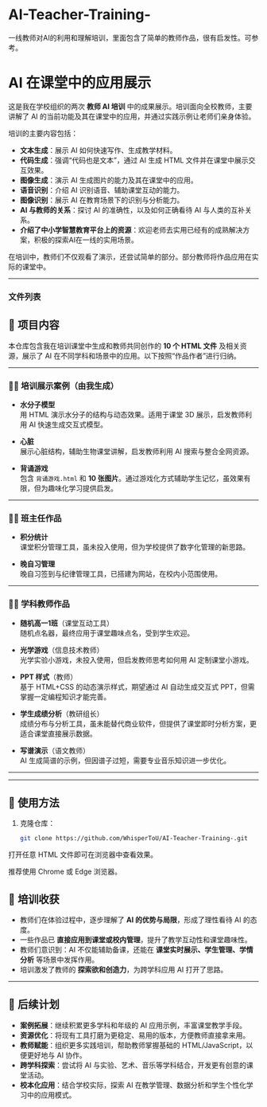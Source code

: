 # AI-Teacher-Training-
一线教师对AI的利用和理解培训，里面包含了简单的教师作品，很有启发性。可参考。
# AI 在课堂中的应用展示

这是我在学校组织的两次 **教师 AI 培训** 中的成果展示。培训面向全校教师，主要讲解了 AI 的当前功能及其在课堂中的应用，并通过实践示例让老师们亲身体验。  

培训的主要内容包括：
- **文本生成**：展示 AI 如何快速写作、生成教学材料。  
- **代码生成**：强调“代码也是文本”，通过 AI 生成 HTML 文件并在课堂中展示交互效果。  
- **图像生成**：演示 AI 生成图片的能力及其在课堂中的应用。  
- **语音识别**：介绍 AI 识别语音、辅助课堂互动的能力。  
- **图像识别**：展示 AI 在教育场景下的识别与分析能力。  
- **AI 与教师的关系**：探讨 AI 的准确性，以及如何正确看待 AI 与人类的互补关系。
- **介绍了中小学智慧教育平台上的资源**：欢迎老师去实用已经有的成熟解决方案，积极的探索AI在一线的实用场景。  

在培训中，教师们不仅观看了演示，还尝试简单的部分。部分教师将作品应用在实际的课堂中。

---

### 文件列表

## 📂 项目内容

本仓库包含我在培训课堂中生成和教师共同创作的 **10 个 HTML 文件** 及相关资源，展示了 AI 在不同学科和场景中的应用。以下按照“作品作者”进行归纳。

---

### 🧑‍🏫 培训展示案例（由我生成）

- **水分子模型**  
  用 HTML 演示水分子的结构与动态效果。适用于课堂 3D 展示，启发教师利用 AI 快速生成交互式模型。  

- **心脏**  
  展示心脏结构，辅助生物课堂讲解，启发教师利用 AI 搜索与整合全网资源。  

- **背诵游戏**  
  包含 `背诵游戏.html` 和 **10 张图片**。通过游戏化方式辅助学生记忆，虽效果有限，但为趣味化学习提供启发。  

---

### 👩‍🏫 班主任作品

- **积分统计**  
  课堂积分管理工具，虽未投入使用，但为学校提供了数字化管理的新思路。  

- **晚自习管理**  
  晚自习签到与纪律管理工具，已搭建为网站，在校内小范围使用。  

---

### 🧑‍🔧 学科教师作品

- **随机高一1班**（课堂互动工具）  
  随机点名器，最终应用于课堂趣味点名，受到学生欢迎。  

- **光学游戏**（信息技术教师）  
  光学实验小游戏，未投入使用，但启发教师思考如何用 AI 定制课堂小游戏。  

- **PPT 样式**（教师）  
  基于 HTML+CSS 的动态演示样式，期望通过 AI 自动生成交互式 PPT，但需掌握一定编程知识才能完善。  

- **学生成绩分析**（教研组长）  
  成绩分布与分析工具，虽未能替代商业软件，但提供了课堂即时分析方案，更适合课堂直接展示数据。  

- **写谱演示**（语文教师）  
  AI 生成简谱的示例，但因谱子过短，需要专业音乐知识进一步优化。  

---


---

## 🚀 使用方法

1. 克隆仓库：  
   ```bash
   git clone https://github.com/WhisperToU/AI-Teacher-Training-.git
打开任意 HTML 文件即可在浏览器中查看效果。

推荐使用 Chrome 或 Edge 浏览器。

## 🎯 培训收获

- 教师们在体验过程中，逐步理解了 **AI 的优势与局限**，形成了理性看待 AI 的态度。  
- 一些作品已 **直接应用到课堂或校内管理**，提升了教学互动性和课堂趣味性。  
- 教师们意识到：AI 不仅能辅助备课，还能在 **课堂实时展示、学生管理、学情分析** 等场景中发挥作用。  
- 培训激发了教师的 **探索欲和创造力**，为跨学科应用 AI 打开了思路。  

---

## 🔮 后续计划

- **案例拓展**：继续积累更多学科和年级的 AI 应用示例，丰富课堂教学手段。  
- **资源优化**：将现有工具打磨为更稳定、易用的版本，方便教师直接拿来用。  
- **教师赋能**：组织更多实践培训，帮助教师掌握基础的 HTML/JavaScript，以便更好地与 AI 协作。  
- **跨学科探索**：尝试将 AI 与实验、艺术、音乐等学科结合，开发更有创意的课堂活动。  
- **校本化应用**：结合学校实际，探索 AI 在教学管理、数据分析和学生个性化学习中的应用模式。  
